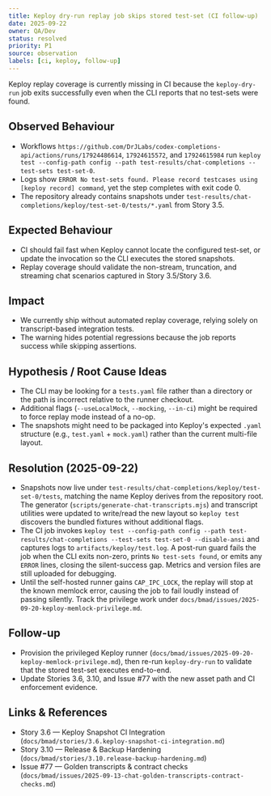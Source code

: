 ```yaml
---
title: Keploy dry-run replay job skips stored test-set (CI follow-up)
date: 2025-09-22
owner: QA/Dev
status: resolved
priority: P1
source: observation
labels: [ci, keploy, follow-up]
---
```


Keploy replay coverage is currently missing in CI because the `keploy-dry-run` job exits successfully even when the CLI reports that no test-sets were found.

## Observed Behaviour

- Workflows `https://github.com/DrJLabs/codex-completions-api/actions/runs/17924486614`, `17924615572`, and `17924615984` run `keploy test --config-path config --path test-results/chat-completions --test-sets test-set-0`.
- Logs show `ERROR No test-sets found. Please record testcases using [keploy record] command`, yet the step completes with exit code 0.
- The repository already contains snapshots under `test-results/chat-completions/keploy/test-set-0/tests/*.yaml` from Story 3.5.

## Expected Behaviour

- CI should fail fast when Keploy cannot locate the configured test-set, or update the invocation so the CLI executes the stored snapshots.
- Replay coverage should validate the non-stream, truncation, and streaming chat scenarios captured in Story 3.5/Story 3.6.

## Impact

- We currently ship without automated replay coverage, relying solely on transcript-based integration tests.
- The warning hides potential regressions because the job reports success while skipping assertions.

## Hypothesis / Root Cause Ideas

- The CLI may be looking for a `tests.yaml` file rather than a directory or the path is incorrect relative to the runner checkout.
- Additional flags (`--useLocalMock`, `--mocking`, `--in-ci`) might be required to force replay mode instead of a no-op.
- The snapshots might need to be packaged into Keploy's expected `.yaml` structure (e.g., `test.yaml` + `mock.yaml`) rather than the current multi-file layout.

## Resolution (2025-09-22)

- Snapshots now live under `test-results/chat-completions/keploy/test-set-0/tests`, matching the name Keploy derives from the repository root. The generator (`scripts/generate-chat-transcripts.mjs`) and transcript utilities were updated to write/read the new layout so `keploy test` discovers the bundled fixtures without additional flags.
- The CI job invokes `keploy test --config-path config --path test-results/chat-completions --test-sets test-set-0 --disable-ansi` and captures logs to `artifacts/keploy/test.log`. A post-run guard fails the job when the CLI exits non-zero, prints `No test-sets found`, or emits any `ERROR` lines, closing the silent-success gap. Metrics and version files are still uploaded for debugging.
- Until the self-hosted runner gains `CAP_IPC_LOCK`, the replay will stop at the known memlock error, causing the job to fail loudly instead of passing silently. Track the privilege work under `docs/bmad/issues/2025-09-20-keploy-memlock-privilege.md`.

## Follow-up

- Provision the privileged Keploy runner (`docs/bmad/issues/2025-09-20-keploy-memlock-privilege.md`), then re-run `keploy-dry-run` to validate that the stored test-set executes end-to-end.
- Update Stories 3.6, 3.10, and Issue #77 with the new asset path and CI enforcement evidence.

## Links & References

- Story 3.6 — Keploy Snapshot CI Integration (`docs/bmad/stories/3.6.keploy-snapshot-ci-integration.md`)
- Story 3.10 — Release & Backup Hardening (`docs/bmad/stories/3.10.release-backup-hardening.md`)
- Issue #77 — Golden transcripts & contract checks (`docs/bmad/issues/2025-09-13-chat-golden-transcripts-contract-checks.md`)
